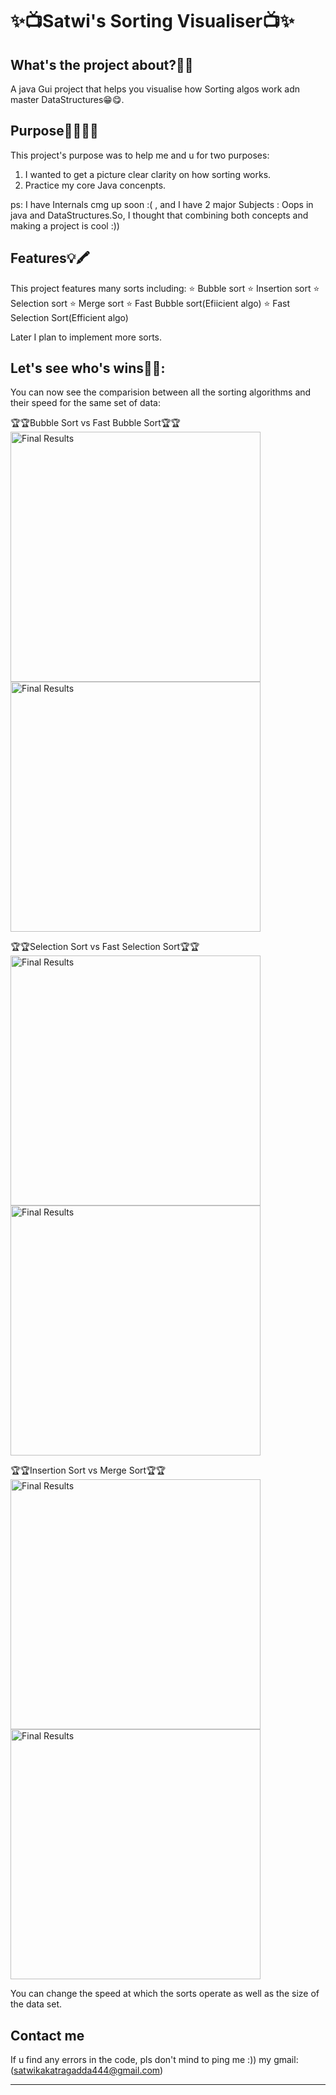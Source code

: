 # ✨📺Satwi's Sorting Visualiser📺✨

## What's the project about?👀👀
  A java Gui project that  helps you visualise how Sorting algos work adn master DataStructures😁😋.
  
## Purpose👩‍🎓👨‍🎓
  This project's purpose was to help me and u for two purposes:
  1. I wanted to get a picture clear clarity on how sorting works.
  2. Practice my core Java concenpts. 

  ps: I have Internals cmg up soon :( , and I have 2 major Subjects : Oops in java and DataStructures.So, I thought that combining both concepts and making a project is cool :))


## Features💡🖍
  This project features many sorts including:
  ⭐ Bubble sort
  ⭐ Insertion sort
  ⭐ Selection sort
  ⭐ Merge sort
  ⭐ Fast Bubble sort(Efiicient algo)
  ⭐ Fast Selection Sort(Efficient algo)
    
  Later I plan to implement more sorts.
## Let's see who's wins🥇🥇:

You can now see the comparision between all the sorting algorithms and their speed for the same set of data:

<p align="left">
                                             🏆🏆Bubble Sort       vs     Fast Bubble Sort🏆🏆
  <img src="https://github.com/JustARandomDude4/Satwi-sSortingVisualiser/blob/main/Resources/BubbleSort.gif" width="400" title="Final Results">
  <img src="https://github.com/JustARandomDude4/Satwi-sSortingVisualiser/blob/main/Resources/FastBubble.gif" width="400" title="Final Results">
<p align="left">
                                             🏆🏆Selection Sort    vs     Fast Selection Sort🏆🏆
  <img src="https://github.com/JustARandomDude4/Satwi-sSortingVisualiser/blob/main/Resources/SelectionSort.gif" width="400" title="Final Results">
  <img src="https://github.com/JustARandomDude4/Satwi-sSortingVisualiser/blob/main/Resources/FastSelectionSort.gif" width="400" title="Final Results">
</p>
<p align="left">
                                             🏆🏆Insertion Sort    vs     Merge Sort🏆🏆
  <img src="https://github.com/JustARandomDude4/Satwi-sSortingVisualiser/blob/main/Resources/InsertionSort.gif" width="400" title="Final Results">
  <img src="https://github.com/JustARandomDude4/Satwi-sSortingVisualiser/blob/main/Resources/MergeSort.gif" width="400" title="Final Results">
</p>


  You can change the speed at which the sorts operate as well as the size of the data set.
  
  ## Contact me
  If u find  any errors in the code, pls don't mind to ping me :))
  my gmail: (satwikakatragadda444@gmail.com)
 

___

